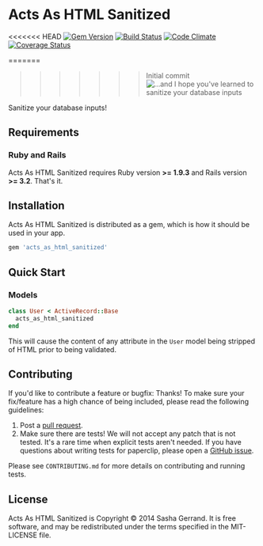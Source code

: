 Acts As HTML Sanitized
======================

<<<<<<< HEAD
[![Gem Version](https://badge.fury.io/rb/acts_as_html_sanitized.svg)](http://badge.fury.io/rb/acts_as_html_sanitized)
[![Build Status](https://travis-ci.org/sgerrand/acts_as_html_sanitized.svg)](https://travis-ci.org/sgerrand/acts_as_html_sanitized)
[![Code Climate](https://codeclimate.com/github/sgerrand/acts_as_html_sanitized.png)](https://codeclimate.com/github/sgerrand/acts_as_html_sanitized)
[![Coverage Status](https://img.shields.io/coveralls/sgerrand/acts_as_html_sanitized.svg)](https://coveralls.io/r/sgerrand/acts_as_html_sanitized)

=======
>>>>>>> Initial commit
![...and I hope you've learned to sanitize your database inputs](http://imgs.xkcd.com/comics/exploits_of_a_mom.png)

Sanitize your database inputs!

Requirements
------------

### Ruby and Rails

Acts As HTML Sanitized requires Ruby version **>= 1.9.3** and Rails
version **>= 3.2**. That's it.

Installation
------------

Acts As HTML Sanitized is distributed as a gem, which is how it should be used in
your app.

```ruby
gem 'acts_as_html_sanitized'
```

Quick Start
-----------

### Models

```ruby
class User < ActiveRecord::Base
  acts_as_html_sanitized
end
```

This will cause the content of any attribute in the `User` model being
stripped of HTML prior to being validated.

Contributing
------------

If you'd like to contribute a feature or bugfix: Thanks! To make sure your
fix/feature has a high chance of being included, please read the following
guidelines:

1. Post a [pull request](https://github.com/sgerrand/acts_as_html_sanitized/compare/).
2. Make sure there are tests! We will not accept any patch that is not
   tested. It's a rare time when explicit tests aren't needed. If you have
   questions about writing tests for paperclip, please open a
   [GitHub issue](https://github.com/sgerrand/acts_as_html_sanitized/issues/new).

Please see `CONTRIBUTING.md` for more details on contributing and
running tests.

License
-------

Acts As HTML Sanitized is Copyright © 2014 Sasha Gerrand. It is free software, and may be
redistributed under the terms specified in the MIT-LICENSE file.
